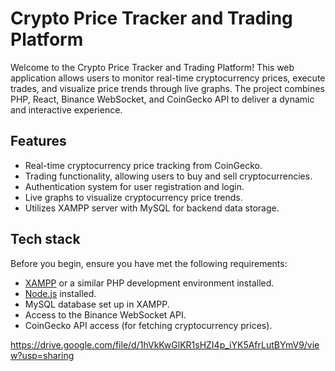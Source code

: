 # Crypto Price Tracker and Trading Platform

Welcome to the Crypto Price Tracker and Trading Platform! This web application allows users to monitor real-time cryptocurrency prices, execute trades, and visualize price trends through live graphs. The project combines PHP, React, Binance WebSocket, and CoinGecko API to deliver a dynamic and interactive experience.

## Features

- Real-time cryptocurrency price tracking from CoinGecko.
- Trading functionality, allowing users to buy and sell cryptocurrencies.
- Authentication system for user registration and login.
- Live graphs to visualize cryptocurrency price trends.
- Utilizes XAMPP server with MySQL for backend data storage.

## Tech stack

Before you begin, ensure you have met the following requirements:

- [XAMPP](https://www.apachefriends.org/download.html) or a similar PHP development environment installed.
- [Node.js](https://nodejs.org/en/download/) installed.
- MySQL database set up in XAMPP.
- Access to the Binance WebSocket API.
- CoinGecko API access (for fetching cryptocurrency prices).

https://drive.google.com/file/d/1hVkKwGlKR1sHZI4p_iYK5AfrLutBYmV9/view?usp=sharing
